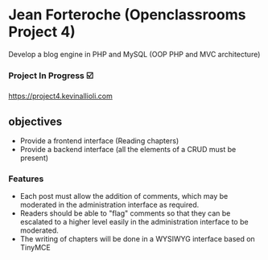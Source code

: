 # Jean Forteroche (Openclassrooms Project 4)

Develop a blog engine in PHP and MySQL (OOP PHP and MVC architecture)

### Project In Progress :ballot_box_with_check:

https://project4.kevinallioli.com

## objectives

- Provide a frontend interface (Reading chapters)
- Provide a backend interface (all the elements of a CRUD must be present)

### Features

- Each post must allow the addition of comments, which may be moderated in the administration interface as required.
- Readers should be able to "flag" comments so that they can be escalated to a higher level easily in the administration interface to be moderated.
- The writing of chapters will be done in a WYSIWYG interface based on TinyMCE
